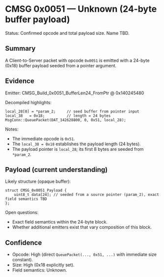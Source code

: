 # CMSG 0x0051 — Unknown (24-byte buffer payload)

Status: Confirmed opcode and total payload size. Name TBD.

## Summary

A Client-to-Server packet with opcode `0x0051` is emitted with a 24-byte (0x18) buffer payload seeded from a pointer argument.

## Evidence

Emitter: CMSG_Build_0x0051_BufferLen24_FromPtr @ 0x140245480

Decompiled highlights:
```
local_28[0] = *param_2;     // seed buffer from pointer input
local_38   = 0x18;          // length = 24 bytes
MsgConn::QueuePacket(DAT_142628800, 0, 0x51, local_28);
```

Notes:
- The immediate opcode is `0x51`.
- The `local_38 = 0x18` establishes the payload length (24 bytes).
- The payload pointer is `local_28`; its first 8 bytes are seeded from `*param_2`.

## Payload (current understanding)

Likely structure (opaque buffer):
```
struct CMSG_0x0051_Payload {
    uint8_t data[24]; // seeded from a source pointer (param_2), exact field semantics TBD
};
```

Open questions:
- Exact field semantics within the 24-byte block.
- Whether additional emitters exist that vary composition of this block.

## Confidence

- Opcode: High (direct `QueuePacket(..., 0x51, ...)` with immediate size constant).
- Size: High (0x18 explicitly set).
- Field semantics: Unknown.
